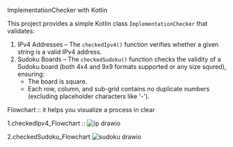 ImplementationChecker with Kotlin

This project provides a simple Kotlin class `ImplementationChecker` that validates:

1. IPv4 Addresses – The `checkedIpv4()` function verifies whether a given string is a valid IPv4 address.
2. Sudoku Boards – The `checkedSudoku()` function checks the validity of a Sudoku board (both 4x4 and 9x9 formats supported or any size squred), ensuring:
   - The board is square.
   - Each row, column, and sub-grid contains no duplicate numbers (excluding placeholder characters like '-').
     
Flowchart :: it helps you visualize a process in clear

 1.checkedIpv4_Flowchart :: ![ip drawio](https://github.com/user-attachments/assets/1ff22229-1335-4b60-ad3e-5023a1f9e707)


 2.checkedSudoku_Flowchart ![sudoku drawio](https://github.com/user-attachments/assets/0cfd4379-3a8b-433e-91b2-7f7c821f5fd2)

 

